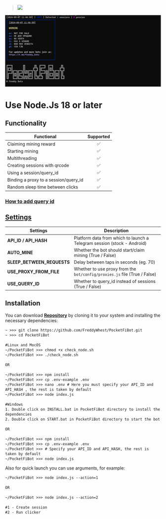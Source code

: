 > [<img src="https://img.shields.io/badge/Telegram-%40Me-orange">](https://t.me/roddyfred)

![img1](./.github/image/hero.png)

# Use Node.Js 18 or later

## Functionality

| Functional                            | Supported |
| ------------------------------------- | :-------: |
| Claiming mining reward                |    ✅     |
| Starting mining                       |    ✅     |
| Multithreading                        |    ✅     |
| Creating sessions with qrcode         |    ✅     |
| Using a session/query_id              |    ✅     |
| Binding a proxy to a session/query_id |    ✅     |
| Random sleep time between clicks      |    ✅     |

### [How to add query id](https://github.com/Freddywhest/RockyRabbitBot/blob/main/AddQueryId.md)

## [Settings](https://github.com/FreddyWhest/PocketFiBot/blob/main/.env-example)

| Settings                   | Description                                                               |
| -------------------------- | ------------------------------------------------------------------------- |
| **API_ID / API_HASH**      | Platform data from which to launch a Telegram session (stock - Android)   |
| **AUTO_MINE**              | Whether the bot should start/claim mining (True / False)                  |
| **SLEEP_BETWEEN_REQUESTS** | Delay between taps in seconds (eg. 70)                                    |
| **USE_PROXY_FROM_FILE**    | Whether to use proxy from the `bot/config/proxies.js` file (True / False) |
| **USE_QUERY_ID**           | Whether to query_id instead of sessions (True / False)                    |

## Installation

You can download [**Repository**](https://github.com/FreddyWhest/PocketFiBot) by cloning it to your system and installing the necessary dependencies:

```shell
~ >>> git clone https://github.com/FreddyWhest/PocketFiBot.git
~ >>> cd PocketFiBot

#Linux and MocOS
~/PocketFiBot >>> chmod +x check_node.sh
~/PocketFiBot >>> ./check_node.sh

OR

~/PocketFiBot >>> npm install
~/PocketFiBot >>> cp .env-example .env
~/PocketFiBot >>> nano .env # Here you must specify your API_ID and API_HASH , the rest is taken by default
~/PocketFiBot >>> node index.js

#Windows
1. Double click on INSTALL.bat in PocketFiBot directory to install the dependencies
2. Double click on START.bat in PocketFiBot directory to start the bot

OR

~/PocketFiBot >>> npm install
~/PocketFiBot >>> cp .env-example .env
~/PocketFiBot >>> # Specify your API_ID and API_HASH, the rest is taken by default
~/PocketFiBot >>> node index.js
```

Also for quick launch you can use arguments, for example:

```shell
~/PocketFiBot >>> node index.js --action=1

OR

~/PocketFiBot >>> node index.js --action=2

#1 - Create session
#2 - Run clicker
```
